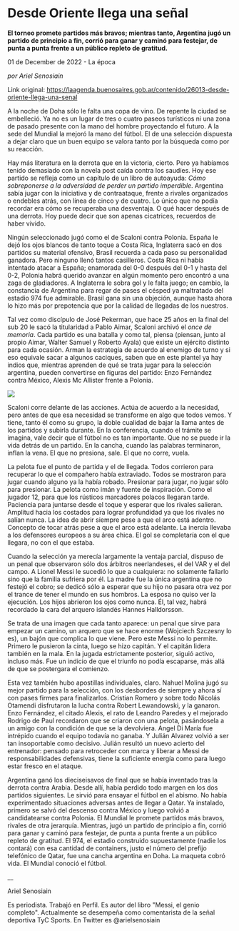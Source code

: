 # Desde Oriente llega una señal

**El torneo promete partidos más bravos; mientras tanto, Argentina jugó un partido de principio a fin, corrió para ganar y caminó para festejar, de punta a punta frente a un público repleto de gratitud.**

01 de December de 2022 - La época

_por Ariel Senosiain_

Link original: https://laagenda.buenosaires.gob.ar/contenido/26013-desde-oriente-llega-una-senal



A la noche de Doha sólo le falta una copa de vino. De repente la ciudad se embelleció. Ya no es un lugar de tres o cuatro paseos turísticos ni una zona de pasado presente con la mano del hombre proyectando el futuro. A la sede del Mundial la mejoró la mano del fútbol. El de una selección dispuesta a dejar claro que un buen equipo se valora tanto por la búsqueda como por su reacción.




Hay más literatura en la derrota que en la victoria, cierto. Pero ya habíamos tenido demasiado con la novela post caída contra los saudíes. Hoy ese partido se refleja como un capítulo de un libro de autoayuda: *Cómo sobreponerse a la adversidad de perder un partido imperdible*. Argentina sabía jugar con la iniciativa y de contraataque, frente a rivales organizados o endebles atrás, con línea de cinco y de cuatro. Lo único que no podía recordar era cómo se recuperaba una desventaja. O qué hacer después de una derrota. Hoy puede decir que son apenas cicatrices, recuerdos de haber vivido.




Ningún seleccionado jugó como el de Scaloni contra Polonia. España le dejó los ojos blancos de tanto toque a Costa Rica, Inglaterra sacó en dos partidos su material ofensivo, Brasil recuerda a cada paso su personalidad ganadora. Pero ninguno llenó tantos casilleros. Costa Rica ni había intentado atacar a España; enamorada del 0-0 después del 0-1 y hasta del 0-2, Polonia habrá querido avanzar en algún momento pero encontró a una zaga de gladiadores. A Inglaterra le sobra gol y le falta juego; en cambio, la constancia de Argentina para regar de pases el césped ya maltratado del estadio 974 fue admirable. Brasil gana sin una objeción, aunque hasta ahora lo hizo más por prepotencia que por la calidad de llegadas de los nuestros.




Tal vez como discípulo de José Pekerman, que hace 25 años en la final del sub 20 le sacó la titularidad a Pablo Aimar, Scaloni archivó el *once de memoria*. Cada partido es una batalla y como tal, piensa (piensan, junto al propio Aimar, Walter Samuel y Roberto Ayala) que existe un ejército distinto para cada ocasión. Arman la estrategia de acuerdo al enemigo de turno y si eso equivale sacar a algunos caciques, saben que en este plantel ya hay indios que, mientras aprenden de qué se trata jugar para la selección argentina, pueden convertirse en figuras del partido: Enzo Fernández contra México, Alexis Mc Allister frente a Polonia.




![](https://cdn.feater.me/files/images/705356/25e0792b-3ce0-4e28-867f-bea33a7a8efb.jpeg)




Scaloni corre delante de las acciones. Actúa de acuerdo a la necesidad, pero antes de que esa necesidad se transforme en algo que todos vemos. Y tiene, tanto él como su grupo, la doble cualidad de bajar la llama antes de los partidos y subirla durante. En la conferencia, cuando el trámite se imagina, vale decir que el fútbol no es tan importante. Que no se puede ir la vida detrás de un partido. En la cancha, cuando las palabras terminaron, inflan la vena. El que no presiona, sale. El que no corre, vuela.




La pelota fue el punto de partida y el de llegada. Todos corrieron para recuperar lo que el compañero había extraviado. Todos se mostraron para jugar cuando alguno ya la había robado. Presionar para jugar, no jugar sólo para presionar. La pelota como imán y fuente de inspiración. Como el jugador 12, para que los rústicos marcadores polacos llegaran tarde. Paciencia para juntarse desde el toque y esperar que los rivales salieran. Amplitud hacia los costados para lograr profundidad ya que los rivales no salían nunca. La idea de abrir siempre pese a que el arco está adentro. Concepto de tocar atrás pese a que el arco está adelante. La inercia llevaba a los defensores europeos a su área chica. El gol se completaría con el que llegara, no con el que estaba.




Cuando la selección ya merecía largamente la ventaja parcial, dispuso de un penal que observaron sólo dos árbitros neerlandeses, el del VAR y el del campo. A Lionel Messi le sucedió lo que a cualquiera: no solamente fallarlo sino que la familia sufriera por él. La madre fue la única argentina que no festejó el cobro; se dedicó sólo a esperar que su hijo no pasara otra vez por el trance de tener el mundo en sus hombros. La esposa no quiso ver la ejecución. Los hijos abrieron los ojos como nunca. Él, tal vez, habrá recordado la cara del arquero islandés Hannes Halldorsson.




Se trata de una imagen que cada tanto aparece: un penal que sirve para empezar un camino, un arquero que se hace enorme (Wojciech Szczesny lo es), un bajón que complica lo que viene. Pero este Messi no lo permite. Primero le pusieron la cinta, luego se hizo capitán. Y el capitán lidera también en la mala. En la jugada estrictamente posterior, siguió activo, incluso más. Fue un indicio de que el triunfo no podía escaparse, más allá de que se postergara el comienzo.




Esta vez también hubo apostillas individuales, claro. Nahuel Molina jugó su mejor partido para la selección, con los desbordes de siempre y ahora sí con pases firmes para finalizarlos. Cristian Romero y sobre todo Nicolás Otamendi disfrutaron la lucha contra Robert Lewandowski, y la ganaron. Enzo Fernández, el citado Alexis, el rato de Leandro Paredes y el mejorado Rodrigo de Paul recordaron que se criaron con una pelota, pasándosela a un amigo con la condición de que se la devolviera. Angel Di María fue intrépido cuando el equipo todavía no ganaba. Y Julián Alvarez volvió a ser tan insoportable como decisivo. Julián resultó un nuevo acierto del entrenador: pensado para retroceder con marca y liberar a Messi de responsabilidades defensivas, tiene la suficiente energía como para luego estar fresco en el ataque.




Argentina ganó los dieciseisavos de final que se había inventado tras la derrota contra Arabia. Desde allí, había perdido todo margen en los dos partidos siguientes. Le sirvió para ensayar el fútbol en el abismo. No había experimentado situaciones adversas antes de llegar a Qatar. Ya instalado, primero se salvó del descenso contra México y luego volvió a candidatearse contra Polonia. El Mundial le promete partidos más bravos, rivales de otra jerarquía. Mientras, jugó un partido de principio a fin, corrió para ganar y caminó para festejar, de punta a punta frente a un público repleto de gratitud. El 974, el estadio construido supuestamente (nadie los contará) con esa cantidad de containers, justo el número del prefijo telefónico de Qatar, fue una cancha argentina en Doha. La maqueta cobró vida. El Mundial conoció el fútbol.




\_\_




Ariel Senosiain




Es periodista. Trabajó en Perfil. Es autor del libro "Messi, el genio completo". Actualmente se desempeña como comentarista de la señal deportiva TyC Sports. En Twitter es @arielsenosiain




